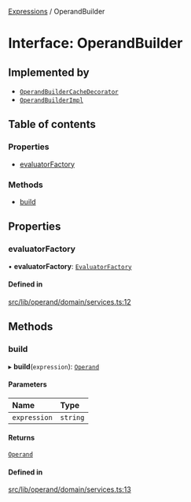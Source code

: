 [Expressions](../README.md) / OperandBuilder

# Interface: OperandBuilder

## Implemented by

- [`OperandBuilderCacheDecorator`](../classes/OperandBuilderCacheDecorator.md)
- [`OperandBuilderImpl`](../classes/OperandBuilderImpl.md)

## Table of contents

### Properties

- [evaluatorFactory](OperandBuilder.md#evaluatorfactory)

### Methods

- [build](OperandBuilder.md#build)

## Properties

### evaluatorFactory

• **evaluatorFactory**: [`EvaluatorFactory`](EvaluatorFactory.md)

#### Defined in

[src/lib/operand/domain/services.ts:12](https://github.com/data7expressions/3xpr/blob/383dad40c3415837443b6ccd0c7960abae2de02b/src/lib/operand/domain/services.ts#L12)

## Methods

### build

▸ **build**(`expression`): [`Operand`](../classes/Operand.md)

#### Parameters

| Name | Type |
| :------ | :------ |
| `expression` | `string` |

#### Returns

[`Operand`](../classes/Operand.md)

#### Defined in

[src/lib/operand/domain/services.ts:13](https://github.com/data7expressions/3xpr/blob/383dad40c3415837443b6ccd0c7960abae2de02b/src/lib/operand/domain/services.ts#L13)
